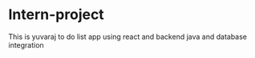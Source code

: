 # Intern-project
This is yuvaraj to do list app using react and backend java and database integration
